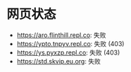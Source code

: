 # 网页状态
- https://aro.flinthill.repl.co: 失败
- https://ypto.tnpyv.repl.co: 失败 (403)
- https://ys.pyxzp.repl.co: 失败 (403)
- https://std.skvip.eu.org: 失败
